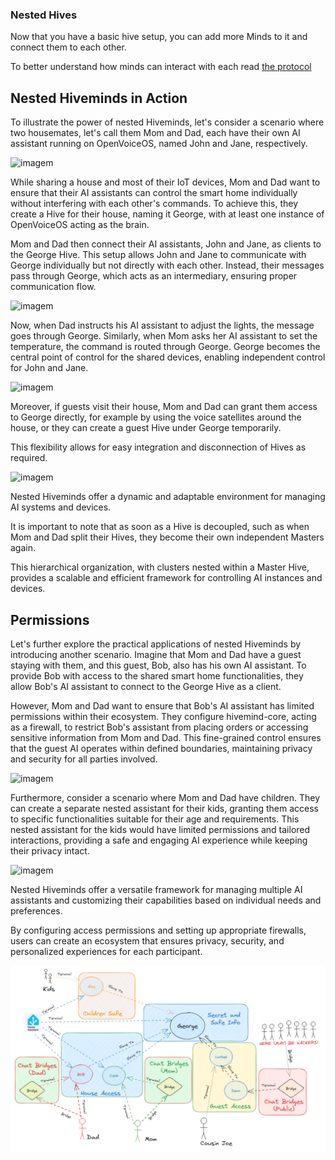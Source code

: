 ### Nested Hives

Now that you have a basic hive setup, you can add more Minds to it and connect them to each other.

To better understand how minds can interact with each read [the protocol](./04_protocol.md)

## Nested Hiveminds in Action

To illustrate the power of nested Hiveminds, let's consider a scenario where two housemates, let's call them Mom and Dad, each have their own AI assistant running on OpenVoiceOS, named John and Jane, respectively.

![imagem](https://github.com/JarbasHiveMind/HiveMind-community-docs/assets/33701864/486d97a1-484c-42e0-a556-193cf70fe6c6)

While sharing a house and most of their IoT devices, Mom and Dad want to ensure that their AI assistants can control the smart home individually without interfering with each other's commands. To achieve this, they create a Hive for their house, naming it George, with at least one instance of OpenVoiceOS acting as the brain.

Mom and Dad then connect their AI assistants, John and Jane, as clients to the George Hive. This setup allows John and Jane to communicate with George individually but not directly with each other. Instead, their messages pass through George, which acts as an intermediary, ensuring proper communication flow.

![imagem](https://github.com/JarbasHiveMind/HiveMind-community-docs/assets/33701864/1da8c4f5-243b-4b58-9465-e59612d5d74e)

Now, when Dad instructs his AI assistant to adjust the lights, the message goes through George. Similarly, when Mom asks her AI assistant to set the temperature, the command is routed through George. George becomes the central point of control for the shared devices, enabling independent control for John and Jane.

![imagem](https://github.com/JarbasHiveMind/HiveMind-community-docs/assets/33701864/6217ac9b-fed5-44f7-9ff2-82d0400431f9)

Moreover, if guests visit their house, Mom and Dad can grant them access to George directly, for example by using the voice satellites around the house, or they can create a guest Hive under George temporarily. 

This flexibility allows for easy integration and disconnection of Hives as required.

![imagem](https://github.com/JarbasHiveMind/HiveMind-community-docs/assets/33701864/4b3e04ed-cc06-4405-a7e8-4e8b22dfb0cf)

Nested Hiveminds offer a dynamic and adaptable environment for managing AI systems and devices. 

It is important to note that as soon as a Hive is decoupled, such as when  Mom and Dad split their Hives, they become their own independent Masters again. 

This hierarchical organization, with clusters nested within a Master Hive, provides a scalable and efficient framework for controlling AI instances and devices.

## Permissions

Let's further explore the practical applications of nested Hiveminds by introducing another scenario. Imagine that Mom and Dad have a guest staying with them, and this guest, Bob, also has his own AI assistant. To provide Bob with access to the shared smart home functionalities, they allow Bob's AI assistant to connect to the George Hive as a client.

However, Mom and Dad want to ensure that Bob's AI assistant has limited permissions within their ecosystem. They configure hivemind-core, acting as a firewall, to restrict Bob's assistant from placing orders or accessing sensitive information from Mom and Dad. This fine-grained control ensures that the guest AI operates within defined boundaries, maintaining privacy and security for all parties involved.

![imagem](https://github.com/JarbasHiveMind/HiveMind-community-docs/assets/33701864/ae8530d6-a465-4ae6-b556-b3f50562d810)

Furthermore, consider a scenario where Mom and Dad have children. They can create a separate nested assistant for their kids, granting them access to specific functionalities suitable for their age and requirements. This nested assistant for the kids would have limited permissions and tailored interactions, providing a safe and engaging AI experience while keeping their privacy intact.

![imagem](https://github.com/JarbasHiveMind/HiveMind-community-docs/assets/33701864/217b4185-7e1b-46f0-af83-b3c097ff2b5f)

Nested Hiveminds offer a versatile framework for managing multiple AI assistants and customizing their capabilities based on individual needs and preferences. 

By configuring access permissions and setting up appropriate firewalls, users can create an ecosystem that ensures privacy, security, and personalized experiences for each participant.

![img_15.png](img_15.png)
